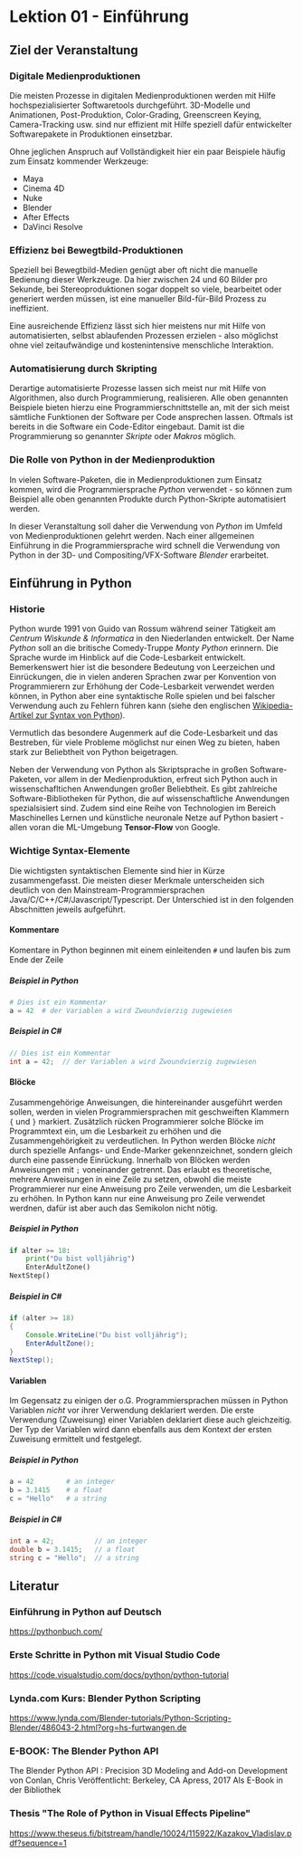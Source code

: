 # Lektion 01 - Einführung

## Ziel der Veranstaltung

### Digitale Medienproduktionen
Die meisten Prozesse in digitalen Medienproduktionen werden mit Hilfe hochspezialisierter Softwaretools durchgeführt. 3D-Modelle und Animationen, Post-Produktion, Color-Grading, Greenscreen Keying, Camera-Tracking usw. sind nur effizient mit Hilfe speziell dafür entwickelter Softwarepakete in Produktionen einsetzbar. 

Ohne jeglichen Anspruch auf Vollständigkeit hier ein paar Beispiele häufig zum Einsatz kommender Werkzeuge:

- Maya
- Cinema 4D
- Nuke
- Blender
- After Effects
- DaVinci Resolve


### Effizienz bei Bewegtbild-Produktionen
Speziell bei Bewegtbild-Medien genügt aber oft nicht die manuelle Bedienung dieser Werkzeuge. Da hier zwischen 24 und 60 Bilder pro Sekunde, bei Stereoproduktionen sogar doppelt so viele, bearbeitet oder generiert werden müssen, ist eine manueller Bild-für-Bild Prozess zu ineffizient.

Eine ausreichende Effizienz lässt sich hier meistens nur mit Hilfe von automatisierten, selbst ablaufenden Prozessen erzielen - also möglichst ohne viel zeitaufwändige und kostenintensive menschliche Interaktion.

### Automatisierung durch Skripting
Derartige automatisierte Prozesse lassen sich meist nur mit Hilfe von Algorithmen, also durch Programmierung, realisieren. Alle oben genannten Beispiele bieten hierzu eine Programmierschnittstelle an, mit der sich meist sämtliche Funktionen der Software per Code ansprechen lassen. Oftmals ist bereits in die Software ein Code-Editor eingebaut. Damit ist die Programmierung so genannter  _Skripte_ oder _Makros_ möglich.


### Die Rolle von Python in der Medienproduktion

In vielen Software-Paketen, die in Medienproduktionen zum Einsatz kommen, wird die Programmiersprache _Python_ verwendet - so können zum Beispiel alle oben genannten Produkte durch Python-Skripte automatisiert werden.

In dieser Veranstaltung soll daher die Verwendung von _Python_ im Umfeld von Medienproduktionen gelehrt werden. Nach einer allgemeinen Einführung in die Programmiersprache wird schnell die Verwendung von Python in der 3D- und Compositing/VFX-Software _Blender_ erarbeitet.

## Einführung in Python

### Historie

Python wurde 1991 von Guido van Rossum während seiner Tätigkeit am _Centrum Wiskunde & Informatica_ in den Niederlanden entwickelt. Der Name _Python_ soll an die britische Comedy-Truppe _Monty Python_ erinnern. Die Sprache wurde im Hinblick auf die Code-Lesbarkeit entwickelt. Bemerkenswert hier ist die besondere Bedeutung von Leerzeichen und Einrückungen, die in vielen anderen Sprachen zwar per Konvention von Programmierern zur Erhöhung der Code-Lesbarkeit verwendet werden können, in Python aber eine syntaktische Rolle spielen und bei falscher Verwendung auch zu Fehlern führen kann (siehe den englischen 
[Wikipedia-Artikel zur Syntax von Python](https://en.wikipedia.org/wiki/Python_syntax_and_semantics#Indentation)).

Vermutlich das besondere Augenmerk auf die Code-Lesbarkeit und das Bestreben, für viele Probleme möglichst nur einen Weg zu bieten, haben stark zur Beliebtheit von Python beigetragen. 

Neben der Verwendung von Python als Skriptsprache in großen Software-Paketen, vor allem in der Medienproduktion, erfreut sich Python auch in wissenschafltichen Anwendungen großer Beliebtheit. Es gibt zahlreiche Software-Bibliotheken für Python, die auf wissenschaftliche Anwendungen spezialsisiert sind. Zudem sind eine Reihe von Technologien im Bereich Maschinelles Lernen und künstliche neuronale Netze auf Python basiert - allen voran die ML-Umgebung **Tensor-Flow** von Google.

### Wichtige Syntax-Elemente

Die wichtigsten syntaktischen Elemente sind hier in Kürze zusammengefasst. Die meisten dieser Merkmale unterscheiden sich deutlich von den Mainstream-Programmiersprachen Java/C/C++/C#/Javascript/Typescript. Der Unterschied ist in den folgenden Abschnitten jeweils aufgeführt.


#### Kommentare

Komentare in Python beginnen mit einem einleitenden `#` und
laufen bis zum Ende der Zeile

##### Beispiel in Python
```Python
# Dies ist ein Kommentar
a = 42  # der Variablen a wird Zwoundvierzig zugewiesen
```

##### Beispiel in C#
```java
// Dies ist ein Kommentar
int a = 42;  // der Variablen a wird Zwoundvierzig zugewiesen
```

#### Blöcke

Zusammengehörige Anweisungen, die hintereinander ausgeführt werden sollen, werden in vielen Programmiersprachen mit geschweiften Klammern `{` und `}` markiert. Zusätzlich rücken Programmierer solche Blöcke im Programmtext ein, um die Lesbarkeit zu erhöhen und die Zusammengehörigkeit zu verdeutlichen. In Python werden Blöcke _nicht_ durch spezielle Anfangs- und Ende-Marker gekennzeichnet, sondern gleich durch eine passende Einrückung. Innerhalb von Blöcken werden Anweisungen mit `;` voneinander getrennt. Das erlaubt es theoretische, mehrere Anweisungen in eine Zeile zu setzen, obwohl die meiste Programmierer nur eine Anweisung pro Zeile verwenden, um die Lesbarkeit zu erhöhen. In Python kann nur eine Anweisung pro Zeile verwendet werdnen, dafür ist aber auch das Semikolon nicht
nötig.

##### Beispiel in Python
```Python
if alter >= 18:
	print("Du bist volljährig")
	EnterAdultZone()
NextStep()
```

##### Beispiel in C#
```java
if (alter >= 18)
{
	Console.WriteLine("Du bist volljährig");
	EnterAdultZone();
}
NextStep();
```

#### Variablen

Im Gegensatz zu einigen der o.G. Programmiersprachen müssen in Python Variablen _nicht_ vor ihrer Verwendung deklariert werden. Die erste Verwendung (Zuweisung) einer Variablen deklariert diese auch gleichzeitig. Der Typ der Variablen wird dann ebenfalls aus dem Kontext der ersten Zuweisung ermittelt und festgelegt.

##### Beispiel in Python
```Python
a = 42        # an integer
b = 3.1415    # a float
c = "Hello"   # a string
```

##### Beispiel in C#
```c#
int a = 42;          // an integer
double b = 3.1415;   // a float
string c = "Hello";  // a string
```



## Literatur

### Einführung in Python auf Deutsch
https://pythonbuch.com/

### Erste Schritte in Python mit Visual Studio Code
https://code.visualstudio.com/docs/python/python-tutorial


### Lynda.com Kurs: Blender Python Scripting

https://www.lynda.com/Blender-tutorials/Python-Scripting-Blender/486043-2.html?org=hs-furtwangen.de


### E-BOOK: The Blender Python API

The Blender Python API : Precision 3D Modeling and Add-on Development 
von Conlan, Chris 
Veröffentlicht: Berkeley, CA Apress, 2017
Als E-Book in der Bibliothek

### Thesis "The Role of Python in Visual Effects Pipeline"

https://www.theseus.fi/bitstream/handle/10024/115922/Kazakov_Vladislav.pdf?sequence=1




